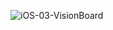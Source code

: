 ![iOS-03-VisionBoard](https://github.com/senaerdem/12-Apps-for-iOS/assets/98752496/89de1af2-86de-41c6-8de1-cba39e8e767f)
